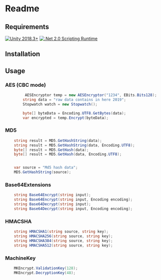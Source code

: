 # Readme

## Requirements
[![Unity 2018.3+](https://img.shields.io/badge/unity-2018.3+-brightgreen.svg?style=flat&logo=unity&cacheSeconds=2592000)](https://unity3d.com/get-unity/download/archive)
[![.Net 2.0 Scripting Runtime](https://img.shields.io/badge/.NET-2.0-blueviolet.svg?style=flat&cacheSeconds=2592000)](https://docs.unity3d.com/2019.1/Documentation/Manual/ScriptingRuntimeUpgrade.html)

## Installation

## Usage

### AES (CBC mode)

```csharp
		 AESEncryptor temp = new AESEncryptor("1234", EBits.Bits128);
        string data = "raw data contains in here 2019";
        Stopwatch watch = new Stopwatch();

        byte[] byteData = Encoding.UTF8.GetBytes(data);
        var encrypted = temp.Encrypt(byteData);

```

### MD5

```csharp
	string result = MD5.GetHashString(data);
	string result = MD5.GetHashString(data, Encoding.UTF8);
	byte[] result = MD5.GetHash(data);
	byte[] result = MD5.GetHash(data, Encoding.UTF8);


	var source = "Md5 hash data";      
    MD5.GetHashString(source);

```

### Base64Extensions

```csharp
	string Base64Encrypt(string input);
	string Base64Encrypt(string input, Encoding encoding);
	string Base64Decrypt(string input);
	string Base64Decrypt(string input, Encoding encoding);
```


### HMACSHA

```csharp
	string HMACSHA1(string source, string key);
	string HMACSHA256(string source, string key);
	string HMACSHA384(string source, string key);
	string HMACSHA512(string source, string key);
```

### MachineKey

```csharp
	MKEncrypt.ValidationKey(128);
	MKEncrypt.DecryptionKey(48);
```
